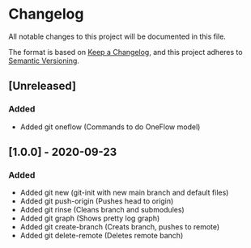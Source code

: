 # Changelog
All notable changes to this project will be documented in this file.

The format is based on [Keep a Changelog](https://keepachangelog.com/en/1.0.0/),
and this project adheres to [Semantic Versioning](https://semver.org/spec/v2.0.0.html).

## [Unreleased]
### Added
- Added git oneflow (Commands to do OneFlow model)

## [1.0.0] - 2020-09-23
### Added
- Added git new (git-init with new main branch and default files)
- Added git push-origin (Pushes head to origin)
- Added git rinse (Cleans branch and submodules)
- Added git graph (Shows pretty log graph)
- Added git create-branch (Creats branch, pushes to remote)
- Added git delete-remote (Deletes remote banch)
